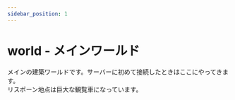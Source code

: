 ```yaml
---
sidebar_position: 1
---
```


# world - メインワールド

メインの建築ワールドです。サーバーに初めて接続したときはここにやってきます。  
リスポーン地点は巨大な観覧車になっています。
